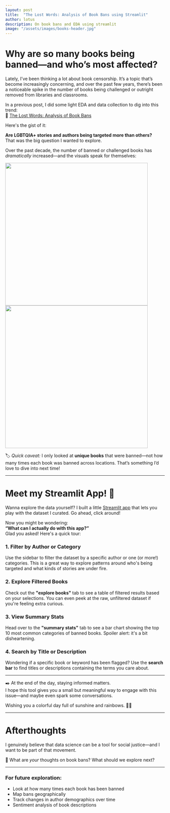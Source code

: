 ```yaml
---
layout: post
title:  "The Lost Words: Analysis of Book Bans using Streamlit"
author: lotus
description: On book bans and EDA using streamlit  
image: "/assets/images/books-header.jpg"
---
```


# Why are so many books being banned—and who’s most affected?

Lately, I’ve been thinking a lot about book censorship. It’s a topic that’s become increasingly concerning, and over the past few years, there’s been a noticeable spike in the number of books being challenged or outright removed from libraries and classrooms.

In a previous post, I did some light EDA and data collection to dig into this trend:  
📜 <a href="https://lotus-pad.github.io/my-blog/2025/04/15/the-lost-words.html" target="_blank">The Lost Words: Analysis of Book Bans</a>

Here's the gist of it:

**Are LGBTQIA+ stories and authors being targeted more than others?**  
That was the big question I wanted to explore.

Over the past decade, the number of banned or challenged books has *dramatically* increased—and the visuals speak for themselves:

<img src="{{site.url}}/{{site.baseurl}}/assets/images/censorship-on-the-rise.jpg" alt="" style="width:450px;"/>
<img src="{{site.url}}/{{site.baseurl}}/assets/images/number-of-challenged.jpg" alt="" style="width:450px;"/>

🏷️ *Quick caveat:* I only looked at **unique books** that were banned—not how many times each book was banned across locations. That’s something I’d love to dive into next time!

---

# Meet my Streamlit App! 📮
Wanna explore the data yourself? I built a little [Streamlit app](https://the-lost-words.streamlit.app) that lets you play with the dataset I curated. Go ahead, click around!

Now you might be wondering:  
**“What can I actually do with this app?”**  
Glad you asked! Here's a quick tour:

### 1. **Filter by Author or Category**
Use the sidebar to filter the dataset by a specific author or one (or more!) categories. This is a great way to explore patterns around who's being targeted and what kinds of stories are under fire.

### 2. **Explore Filtered Books**
Check out the **"explore books"** tab to see a table of filtered results based on your selections. You can even peek at the raw, unfiltered dataset if you're feeling extra curious.

### 3. **View Summary Stats**
Head over to the **"summary stats"** tab to see a bar chart showing the top 10 most common categories of banned books. Spoiler alert: it's a bit disheartening.

### 4. **Search by Title or Description**
Wondering if a specific book or keyword has been flagged? Use the **search bar** to find titles or descriptions containing the terms you care about.

---

✒️ At the end of the day, staying informed matters.  
I hope this tool gives you a small but meaningful way to engage with this issue—and maybe even spark some conversations.

Wishing you a colorful day full of sunshine and rainbows. 🌈✨

---

# Afterthoughts

I genuinely believe that data science can be a tool for social justice—and I want to be part of that movement.

💭 What are *your* thoughts on book bans? What should we explore next?

---

### For future exploration:
- Look at how many times each book has been banned
- Map bans geographically
- Track changes in author demographics over time
- Sentiment analysis of book descriptions
